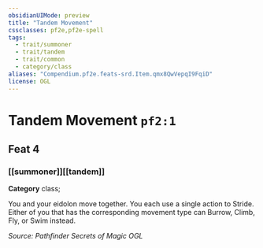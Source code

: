 ```yaml
---
obsidianUIMode: preview
title: "Tandem Movement"
cssclasses: pf2e,pf2e-spell
tags:
  - trait/summoner
  - trait/tandem
  - trait/common
  - category/class
aliases: "Compendium.pf2e.feats-srd.Item.qmx8QwVepqI9FqiD"
license: OGL
---
```

# Tandem Movement `pf2:1`
## Feat 4
### [[summoner]][[tandem]]

**Category** class; 




You and your eidolon move together. You each use a single action to Stride. Either of you that has the corresponding movement type can Burrow, Climb, Fly, or Swim instead.

*Source: Pathfinder Secrets of Magic*
*OGL*